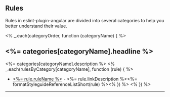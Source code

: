 ## Rules

Rules in eslint-plugin-angular are divided into several categories to help you better understand their value.

<% _.each(categoryOrder, function (categoryName) { %>
## <%= categories[categoryName].headline %>

<%= categories[categoryName].description %>
<% _.each(rulesByCategory[categoryName], function (rule) { %>
 * [<%= rule.ruleName %>](<%= rule.documentationPath %>) - <%= rule.linkDescription %><%= formatStyleguideReferenceListShort(rule) %><% }) %>
<% }) %>

----
